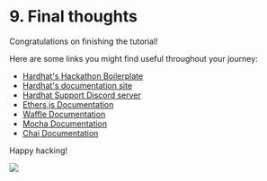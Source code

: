 # 9. Final thoughts

Congratulations on finishing the tutorial!

Here are some links you might find useful throughout your journey:

- [Hardhat's Hackathon Boilerplate](https://github.com/nomiclabs/hardhat-hackathon-boilerplate)
- [Hardhat's documentation site](https://hardhat.org/getting-started/)
- [Hardhat Support Discord server](https://invite.gg/HardhatSupport)
- [Ethers.js Documentation](https://docs.ethers.io/ethers.js/html/)
- [Waffle Documentation](https://getwaffle.io/)
- [Mocha Documentation](https://mochajs.org/)
- [Chai Documentation](https://www.chaijs.com/)

Happy hacking!


![](/cool-buidler.svg)
